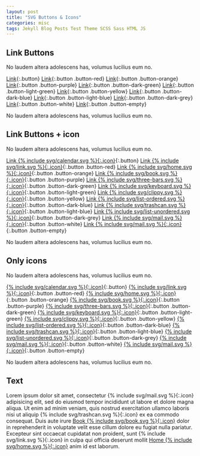 ```yaml
---
layout: post
title: "SVG Buttons & Icons"
categories: misc
tags: Jekyll Blog Posts Test Theme SCSS Sass HTML JS
---
```


## Link Buttons

No laudem altera adolescens has, volumus lucilius eum no.

[Link](#){:.button}
[Link](#){:.button .button-red}
[Link](#){:.button .button-orange}
[Link](#){:.button .button-purple}
[Link](#){:.button .button-dark-green}
[Link](#){:.button .button-light-green}
[Link](#){:.button .button-yellow}
[Link](#){:.button .button-dark-blue}
[Link](#){:.button .button-light-blue}
[Link](#){:.button .button-dark-grey}
[Link](#){:.button .button-white}
[Link](#){:.button .button-empty}

No laudem altera adolescens has, volumus lucilius eum no.

## Link Buttons + icon

No laudem altera adolescens has, volumus lucilius eum no.

[Link {% include svg/calendar.svg %}{:.icon}](#){:.button}
[Link {% include svg/link.svg %}{:.icon}](#){:.button .button-red}
[Link {% include svg/home.svg %}{:.icon}](#){:.button .button-orange}
[Link {% include svg/book.svg %}{:.icon}](#){:.button .button-purple}
[Link {% include svg/three-bars.svg %}{:.icon}](#){:.button .button-dark-green}
[Link {% include svg/keyboard.svg %}{:.icon}](#){:.button .button-light-green}
[Link {% include svg/clippy.svg %}{:.icon}](#){:.button .button-yellow}
[Link {% include svg/list-ordered.svg %}{:.icon}](#){:.button .button-dark-blue}
[Link {% include svg/trashcan.svg %}{:.icon}](#){:.button .button-light-blue}
[Link {% include svg/list-unordered.svg %}{:.icon}](#){:.button .button-dark-grey}
[Link {% include svg/mail.svg %}{:.icon}](#){:.button .button-white}
[Link {% include svg/mail.svg %}{:.icon}](#){:.button .button-empty}

No laudem altera adolescens has, volumus lucilius eum no.

## Only icons

No laudem altera adolescens has, volumus lucilius eum no.

[{% include svg/calendar.svg %}{:.icon}](#){:.button}
[{% include svg/link.svg %}{:.icon}](#){:.button .button-red}
[{% include svg/home.svg %}{:.icon}](#){:.button .button-orange}
[{% include svg/book.svg %}{:.icon}](#){:.button .button-purple}
[{% include svg/three-bars.svg %}{:.icon}](#){:.button .button-dark-green}
[{% include svg/keyboard.svg %}{:.icon}](#){:.button .button-light-green}
[{% include svg/clippy.svg %}{:.icon}](#){:.button .button-yellow}
[{% include svg/list-ordered.svg %}{:.icon}](#){:.button .button-dark-blue}
[{% include svg/trashcan.svg %}{:.icon}](#){:.button .button-light-blue}
[{% include svg/list-unordered.svg %}{:.icon}](#){:.button .button-dark-grey}
[{% include svg/mail.svg %}{:.icon}](#){:.button .button-white}
[{% include svg/mail.svg %}{:.icon}](#){:.button .button-empty}

No laudem altera adolescens has, volumus lucilius eum no.

## Text

Lorem ipsum dolor sit amet, consectetur {% include svg/mail.svg %}{:.icon} adipisicing elit, sed do eiusmod tempor incididunt ut labore et dolore magna aliqua. Ut enim ad minim veniam, quis nostrud exercitation ullamco laboris nisi ut aliquip {% include svg/trashcan.svg %}{:.icon} ex ea commodo consequat. Duis aute irure [Book {% include svg/book.svg %}{:.icon}](#) dolor in reprehenderit in voluptate velit esse cillum dolore eu fugiat nulla pariatur. Excepteur sint occaecat cupidatat non proident, sunt {% include svg/link.svg %}{:.icon} in culpa qui officia deserunt mollit [Home {% include svg/home.svg %}{:.icon}](#) anim id est laborum.
